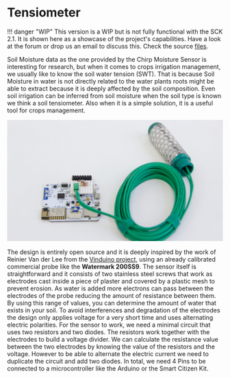 # Tensiometer

!!! danger "WIP"
    This version is a WIP but is not fully functional with the SCK 2.1. It is shown here as a showcase of the project's capabilities. Have a look at the forum or drop us an email to discuss this. Check the source [files](https://github.com/fablabbcn/smartcitizen-grow/tree/master/soil-water-tension).


Soil Moisture data as the one provided by the Chirp Moisture Sensor is interesting for research, but when it comes to crops irrigation management, we usually like to know the soil water tension (SWT). That is because Soil Moisture in water is not directly related to the water plants roots might be able to extract because it is deeply affected by the soil composition. Even soil irrigation can be inferred from soil moisture when the soil type is known we think a soil tensiometer. Also when it is a simple solution, it is a useful tool for crops management.

![Watermark Tensionmeter Demo](/assets/images/watermark.png)

The design is entirely open source and it is deeply inspired by the work of Reinier Van der Lee from the [Vinduino project](http://vanderleevineyard.com/vineyard-blog.html), using an already calibrated commercial probe like the **Watermark 200SS9**. The sensor itself is straightforward and it consists of two stainless steel screws that work as electrodes cast inside a piece of plaster and covered by a plastic mesh to prevent erosion. As water is added more electrons can pass between the electrodes of the probe reducing the amount of resistance between them. By using this range of values, you can determine the amount of water that exists in your soil. To avoid interferences and degradation of the electrodes the design only applies voltage for a very short time and uses alternating electric polarities. For the sensor to work, we need a minimal circuit that uses two resistors and two diodes. The resistors work together with the electrodes to build a voltage divider. We can calculate the resistance value between the two electrodes by knowing the value of the resistors and the voltage. However to be able to alternate the electric current we need to duplicate the circuit and add two diodes. In total, we need 4 Pins to be connected to a microcontroller like the Arduino or the Smart Citizen Kit.